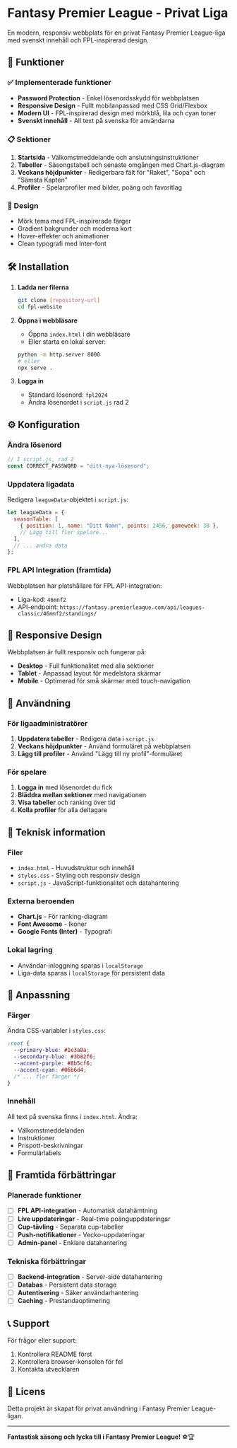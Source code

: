 # Fantasy Premier League - Privat Liga

En modern, responsiv webbplats för en privat Fantasy Premier League-liga med svenskt innehåll och FPL-inspirerad design.

## 🚀 Funktioner

### ✅ Implementerade funktioner

- **Password Protection** - Enkel lösenordsskydd för webbplatsen
- **Responsive Design** - Fullt mobilanpassad med CSS Grid/Flexbox
- **Modern UI** - FPL-inspirerad design med mörkblå, lila och cyan toner
- **Svenskt innehåll** - All text på svenska för användarna

### 📋 Sektioner

1. **Startsida** - Välkomstmeddelande och anslutningsinstruktioner
2. **Tabeller** - Säsongstabell och senaste omgången med Chart.js-diagram
3. **Veckans höjdpunkter** - Redigerbara fält för "Raket", "Sopa" och "Sämsta Kapten"
4. **Profiler** - Spelarprofiler med bilder, poäng och favoritlag

### 🎨 Design

- Mörk tema med FPL-inspirerade färger
- Gradient bakgrunder och moderna kort
- Hover-effekter och animationer
- Clean typografi med Inter-font

## 🛠️ Installation

1. **Ladda ner filerna**

   ```bash
   git clone [repository-url]
   cd fpl-website
   ```

2. **Öppna i webbläsare**

   - Öppna `index.html` i din webbläsare
   - Eller starta en lokal server:

   ```bash
   python -m http.server 8000
   # eller
   npx serve .
   ```

3. **Logga in**
   - Standard lösenord: `fpl2024`
   - Ändra lösenordet i `script.js` rad 2

## ⚙️ Konfiguration

### Ändra lösenord

```javascript
// I script.js, rad 2
const CORRECT_PASSWORD = "ditt-nya-lösenord";
```

### Uppdatera ligadata

Redigera `leagueData`-objektet i `script.js`:

```javascript
let leagueData = {
  seasonTable: [
    { position: 1, name: "Ditt Namn", points: 2456, gameweek: 38 },
    // Lägg till fler spelare...
  ],
  // ... andra data
};
```

### FPL API Integration (framtida)

Webbplatsen har platshållare för FPL API-integration:

- Liga-kod: `46mnf2`
- API-endpoint: `https://fantasy.premierleague.com/api/leagues-classic/46mnf2/standings/`

## 📱 Responsive Design

Webbplatsen är fullt responsiv och fungerar på:

- **Desktop** - Full funktionalitet med alla sektioner
- **Tablet** - Anpassad layout för medelstora skärmar
- **Mobile** - Optimerad för små skärmar med touch-navigation

## 🎯 Användning

### För ligaadministratörer

1. **Uppdatera tabeller** - Redigera data i `script.js`
2. **Veckans höjdpunkter** - Använd formuläret på webbplatsen
3. **Lägg till profiler** - Använd "Lägg till ny profil"-formuläret

### För spelare

1. **Logga in** med lösenordet du fick
2. **Bläddra mellan sektioner** med navigationen
3. **Visa tabeller** och ranking över tid
4. **Kolla profiler** för alla deltagare

## 🔧 Teknisk information

### Filer

- `index.html` - Huvudstruktur och innehåll
- `styles.css` - Styling och responsiv design
- `script.js` - JavaScript-funktionalitet och datahantering

### Externa beroenden

- **Chart.js** - För ranking-diagram
- **Font Awesome** - Ikoner
- **Google Fonts (Inter)** - Typografi

### Lokal lagring

- Användar-inloggning sparas i `localStorage`
- Liga-data sparas i `localStorage` för persistent data

## 🎨 Anpassning

### Färger

Ändra CSS-variabler i `styles.css`:

```css
:root {
  --primary-blue: #1e3a8a;
  --secondary-blue: #3b82f6;
  --accent-purple: #8b5cf6;
  --accent-cyan: #06b6d4;
  /* ... fler färger */
}
```

### Innehåll

All text på svenska finns i `index.html`. Ändra:

- Välkomstmeddelanden
- Instruktioner
- Prispott-beskrivningar
- Formulärlabels

## 🚀 Framtida förbättringar

### Planerade funktioner

- [ ] **FPL API-integration** - Automatisk datahämtning
- [ ] **Live uppdateringar** - Real-time poänguppdateringar
- [ ] **Cup-tävling** - Separata cup-tabeller
- [ ] **Push-notifikationer** - Vecko-uppdateringar
- [ ] **Admin-panel** - Enklare datahantering

### Tekniska förbättringar

- [ ] **Backend-integration** - Server-side datahantering
- [ ] **Databas** - Persistent data storage
- [ ] **Autentisering** - Säker användarhantering
- [ ] **Caching** - Prestandaoptimering

## 📞 Support

För frågor eller support:

1. Kontrollera README först
2. Kontrollera browser-konsolen för fel
3. Kontakta utvecklaren

## 📄 Licens

Detta projekt är skapat för privat användning i Fantasy Premier League-ligan.

---

**Fantastisk säsong och lycka till i Fantasy Premier League!** ⚽🏆
